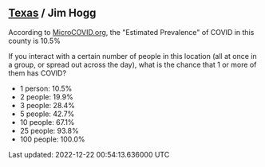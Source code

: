 
## [Texas](/united-states/texas) / Jim Hogg

According to [MicroCOVID.org](http://microcovid.org),
the "Estimated Prevalence" of COVID in this county is 10.5%

If you interact with a certain number of people in this location
(all at once in a group, or spread out across the day), what is the chance that
1 or more of them has COVID?

- 1 person: 10.5%
- 2 people: 19.9%
- 3 people: 28.4%
- 5 people: 42.7%
- 10 people: 67.1%
- 25 people: 93.8%
- 100 people: 100.0%

Last updated: 2022-12-22 00:54:13.636000 UTC
